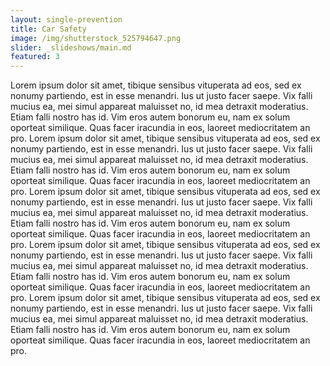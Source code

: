 ```yaml
---
layout: single-prevention
title: Car Safety
image: /img/shutterstock_525794647.png
slider: _slideshows/main.md
featured: 3
---
```

Lorem ipsum dolor sit amet, tibique sensibus vituperata ad eos, sed ex nonumy partiendo, est in esse menandri. Ius ut justo facer saepe. Vix falli mucius ea, mei simul appareat maluisset no, id mea detraxit moderatius. Etiam falli nostro has id. Vim eros autem bonorum eu, nam ex solum oporteat similique. Quas facer iracundia in eos, laoreet mediocritatem an pro. Lorem ipsum dolor sit amet, tibique sensibus vituperata ad eos, sed ex nonumy partiendo, est in esse menandri. Ius ut justo facer saepe. Vix falli mucius ea, mei simul appareat maluisset no, id mea detraxit moderatius. Etiam falli nostro has id. Vim eros autem bonorum eu, nam ex solum oporteat similique. Quas facer iracundia in eos, laoreet mediocritatem an pro. Lorem ipsum dolor sit amet, tibique sensibus vituperata ad eos, sed ex nonumy partiendo, est in esse menandri. Ius ut justo facer saepe. Vix falli mucius ea, mei simul appareat maluisset no, id mea detraxit moderatius. Etiam falli nostro has id. Vim eros autem bonorum eu, nam ex solum oporteat similique. Quas facer iracundia in eos, laoreet mediocritatem an pro. Lorem ipsum dolor sit amet, tibique sensibus vituperata ad eos, sed ex nonumy partiendo, est in esse menandri. Ius ut justo facer saepe. Vix falli mucius ea, mei simul appareat maluisset no, id mea detraxit moderatius. Etiam falli nostro has id. Vim eros autem bonorum eu, nam ex solum oporteat similique. Quas facer iracundia in eos, laoreet mediocritatem an pro. Lorem ipsum dolor sit amet, tibique sensibus vituperata ad eos, sed ex nonumy partiendo, est in esse menandri. Ius ut justo facer saepe. Vix falli mucius ea, mei simul appareat maluisset no, id mea detraxit moderatius. Etiam falli nostro has id. Vim eros autem bonorum eu, nam ex solum oporteat similique. Quas facer iracundia in eos, laoreet mediocritatem an pro.